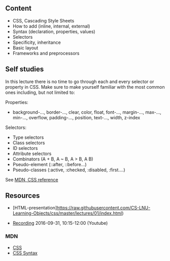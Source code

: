 ## Content
- CSS, Cascading Style Sheets
- How to add (inline, internal, external)
- Syntax (declaration, properties, values)
- Selectors
- Specificity, inheritance
- Basic layout
- Frameworks and preprocessors


## Self studies
In this lecture there is no time to go through each and every selector or property in CSS. Make sure to make yourself familiar with the most common ones including, but not limited to:

Properties:
- background-..., border-..., clear, color, float, font-..., margin-..., max-..., min-..., overflow, padding-..., position, text-..., width, z-index

Selectors:
- Type selectors
- Class selectors
- ID selectors
- Attribute selectors
- Combinators (A + B, A ~ B, A > B, A B)
- Pseudo-element (::after, ::before...)
- Pseudo-classes (:active, :checked, :disabled, :first....)


See [MDN, CSS  reference](https://developer.mozilla.org/en-US/docs/Web/CSS/Reference)

## Resources
- [HTML-presentation]https://raw.githubusercontent.com/CS-LNU-Learning-Objects/css/master/lectures/01/index.html)

- [Recording](#) 2016-09-31, 10:15-12:00 (Youtube)


### MDN
- [CSS](whttps://developer.mozilla.org/en-US/docs/Web/CSS)
- [CSS Syntax](https://developer.mozilla.org/en-US/docs/Web/CSS/Syntax)
